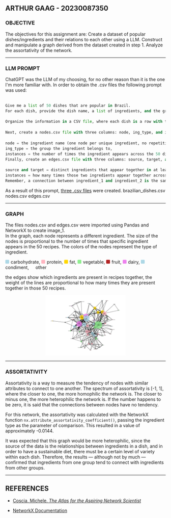 ## ARTHUR GAAG - 20230087350

### OBJECTIVE

  

The objectives for this assignment are:
Create a dataset of popular dishes/ingredients and their relations to each other using a LLM.
Construct and manipulate a graph derived from the dataset created in step 1.
Analyze the assortativity of the network.

---

  
### LLM PROMPT

ChatGPT was the LLM of my choosing, for no other reason than it is the one I'm more familiar with.
In order to obtain the .csv files the following prompt was used: 

 
````python

Give me a list of 50 dishes that are popular in Brazil.  
For each dish, provide the dish name, a list of ingredients, and the group each ingredient belongs to (carbohydrate, protein, fat, vegetable, fruit, dairy, condiment, or others).  
  
Organize the information in a CSV file, where each dish is a row with three columns: dish_name, ingredients, and ingredient_type. Ensure that the order of ingredients matches the order of ingredient types. Items within a single cell should be separated by commas.  
  
Next, create a nodes.csv file with three columns: node, ing_type, and instances, where:  
  
node = the ingredient name (one node per unique ingredient, no repetitions),  
ing_type = the group the ingredient belongs to,  
instances = the number of times the ingredient appears across the 50 dishes.  
Finally, create an edges.csv file with three columns: source, target, and instances, where:  
  
source and target = distinct ingredients that appear together in at least one dish,  
instances = how many times those two ingredients appear together across the recipes.  
Remember, a connection between ingredient_1 and ingredient_2 is the same as between ingredient_2 and ingredient_1.

````

As a result of this prompt, [three .csv files](./database) were created.
brazilian_dishes.csv
nodes.csv
edges.csv

---

### GRAPH

The files nodes.csv and edges.csv were imported using Pandas and NetworkX to create image_1.  
In the graph, each node represents a different ingredient. The size of the nodes is proportional to the number of times that specific ingredient appears in the 50 recipes. The colors of the nodes represent the type of ingredient.


<span style="display:inline-block;width:12px;height:12px;background-color:#add8e6;border-radius:2px;margin-right:5px;"></span>carbohydrate,  <span style="display:inline-block;width:12px;height:12px;background-color:#ffb6c1;border-radius:2px;margin-right:5px;"></span>protein,  <span style="display:inline-block;width:12px;height:12px;background-color:#ffd700;border-radius:2px;margin-right:5px;"></span>fat,  <span style="display:inline-block;width:12px;height:12px;background-color:#90ee90;border-radius:2px;margin-right:5px;"></span>vegetable,  <span style="display:inline-block;width:12px;height:12px;background-color:#b22222;border-radius:2px;margin-right:5px;"></span>fruit,  <span style="display:inline-block;width:12px;height:12px;background-color:#ee82ee;border-radius:2px;margin-right:5px;"></span>dairy,  <span style="display:inline-block;width:12px;height:12px;background-color:#add8e6;border-radius:2px;margin-right:5px;"></span> condiment,  <span style="display:inline-block;width:12px;height:12px;background-color:##000000;border-radius:2px;margin-right:5px;"></span>other

the edges show which ingredients are present in recipes together, the weight of the lines are proportional to how many times they are present together in those 50 recipes.

<div  align="center">

<img  src="images/graph.png"  alt="Graph ingredients"  width="50%"  />

</div>

---

  ### ASSORTATIVITY

Assortativity is a way to measure the tendency of nodes with similar attributes to connect to one another. The spectrum of assortativity is [-1, 1], where the closer to one, the more homophilic the network is. The closer to minus one, the more heterophilic the network is. If the number happens to be zero, it is said that the connections between nodes have no tendency.

For this network, the assortativity was calculated with the NetworkX function `nx.attribute_assortativity_coefficient()`, passing the ingredient type as the parameter of comparison. This resulted in a value of approximately -0.0144.

It was expected that this graph would be more heterophilic, since the source of the data is the relationships between ingredients in a dish, and in order to have a sustainable diet, there must be a certain level of variety within each dish. Therefore, the results — although not by much — confirmed that ingredients from one group tend to connect with ingredients from other groups.


---

  

## REFERENCES

  

- [Coscia, Michele. *The Atlas for the Aspiring Network Scientist*](https://www.networkatlas.eu/)

- [NetworkX Documentation](https://networkx.org/documentation/stable/reference/index.html)
